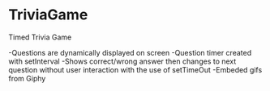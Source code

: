 # TriviaGame
Timed Trivia Game

-Questions are dynamically displayed on screen 
-Question timer created with setInterval
-Shows correct/wrong answer then changes to next question without user interaction with the use of setTimeOut
-Embeded gifs from Giphy 
